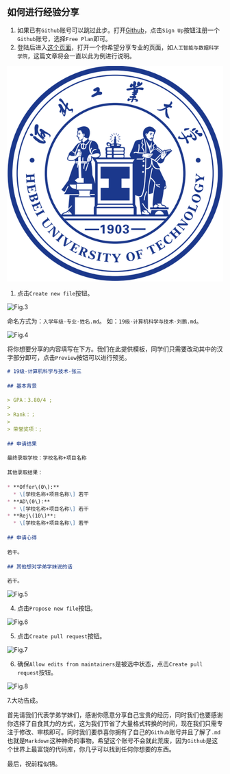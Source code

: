 ## 如何进行经验分享

1. 如果已有`Github`账号可以跳过此步。打开[Github](https://github.com)，点击`Sign Up`按钮注册一个`Github`账号，选择`Free Plan`即可。
2. 登陆后进入[这个页面](https://github.com/HEBUT-Manual/HEBUT-Manual)，打开一个你希望分享专业的页面，如``人工智能与数据科学学院``，这篇文章将会一直以此为例进行说明。

![Fig.1](../picture/xiao-hui.png)

1. 点击`Create new file`按钮。

![Fig.3](src/img/003.png)

命名方式为：`入学年级-专业-姓名.md`。
如：`19级-计算机科学与技术-刘鹏.md`。

![Fig.4](src/img/004.png)

将你想要分享的内容填写在下方。我们在此提供模板，同学们只需要改动其中的汉字部分即可，点击`Preview`按钮可以进行预览。

```markdown
# 19级-计算机科学与技术-张三

## 基本背景

> GPA：3.80/4 ;
> 
> Rank：；
> 
> 荣誉奖项：;

## 申请结果

最终录取学校：学校名称+项目名称

其他录取结果：

* **Offer\(0\):**
  * \[学校名称+项目名称\] 若干
* **AD\(0\):**
  * \[学校名称+项目名称\] 若干
* **Rej\(10\)**:
  * \[学校名称+项目名称\] 若干

## 申请心得

若干。

## 其他想对学弟学妹说的话

若干。
```

![Fig.5](src/img/005.png)

4. 点击`Propose new file`按钮。

![Fig.6](src/img/006.png)

5. 点击`Create pull request`按钮。

![Fig.7](src/img/007.png)

6. 确保`Allow edits from maintainers`是被选中状态，点击`Create pull request`按钮。

![Fig.8](src/img/008.png)

7.大功告成。

首先请我们代表学弟学妹们，感谢你愿意分享自己宝贵的经历，同时我们也要感谢你选择了自食其力的方式，这为我们节省了大量格式转换的时间，现在我们只需专注于修改、审核即可。同时我们要恭喜你拥有了自己的`Github`账号并且了解了`.md`也就是`Markdown`这种神奇的事物。希望这个账号不会就此荒废，因为`Github`是这个世界上最富饶的代码库，你几乎可以找到任何你想要的东西。

最后，祝前程似锦。
